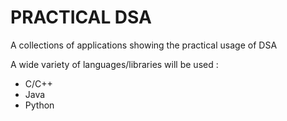 # PRACTICAL DSA

A collections of applications showing the practical usage of DSA


A wide variety of languages/libraries will be used : 
* C/C++
* Java
* Python


